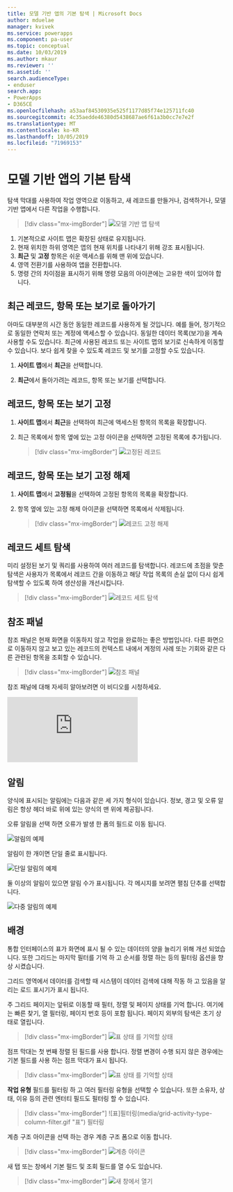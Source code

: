 ```yaml
---
title: 모델 기반 앱의 기본 탐색 | Microsoft Docs
author: mduelae
manager: kvivek
ms.service: powerapps
ms.component: pa-user
ms.topic: conceptual
ms.date: 10/03/2019
ms.author: mkaur
ms.reviewer: ''
ms.assetid: ''
search.audienceType:
- enduser
search.app:
- PowerApps
- D365CE
ms.openlocfilehash: a53aaf84530935e525f1177d85f74e125711fc40
ms.sourcegitcommit: 4c35aedde46380d5438687ae6f61a3b0cc7e7e2f
ms.translationtype: MT
ms.contentlocale: ko-KR
ms.lasthandoff: 10/05/2019
ms.locfileid: "71969153"
---
```

#  <a name="basic-navigation-in-a-model-driven-app"></a>모델 기반 앱의 기본 탐색 

탐색 막대를 사용하여 작업 영역으로 이동하고, 새 레코드를 만들거나, 검색하거나, 모델 기반 앱에서 다른 작업을 수행합니다.

> [!div class="mx-imgBorder"]
> ![모델 기반 앱 탐색](media/nav.png "모델 기반 앱 탐색")

1. 기본적으로 사이트 맵은 확장된 상태로 유지됩니다.
2. 현재 위치한 하위 영역은 앱의 현재 위치를 나타내기 위해 강조 표시됩니다.
3. **최근** 및 **고정** 항목은 쉬운 액세스를 위해 맨 위에 있습니다. 
4. 영역 전환기를 사용하여 앱을 전환합니다.
5. 명령 간의 차이점을 표시하기 위해 명령 모음의 아이콘에는 고유한 색이 있어야 합니다.
  
## <a name="get-back-to-recent-records-items-or-view"></a>최근 레코드, 항목 또는 보기로 돌아가기
아마도 대부분의 시간 동안 동일한 레코드를 사용하게 될 것입니다. 예를 들어, 정기적으로 동일한 연락처 또는 계정에 액세스할 수 있습니다. 동일한 데이터 목록(보기)을 계속 사용할 수도 있습니다. 최근에 사용된 레코드 또는 사이트 맵의 보기로 신속하게 이동할 수 있습니다. 보다 쉽게 찾을 수 있도록 레코드 및 보기를 고정할 수도 있습니다. 
  
1. **사이트 맵**에서 **최근**을 선택합니다.
  
2. **최근**에서 돌아가려는 레코드, 항목 또는 보기를 선택합니다. 

## <a name="pin-records-items-or-view"></a>레코드, 항목 또는 보기 고정

1. **사이트 맵**에서 **최근**을 선택하여 최근에 액세스된 항목의 목록을 확장합니다.
2. 최근 목록에서 항목 옆에 있는 고정 아이콘을 선택하면 고정된 목록에 추가됩니다.

   > [!div class="mx-imgBorder"]
   > ![고정된 레코드](media/pinnedrecords.png "고정된 레코드")

## <a name="unpin-records-items-or-view"></a>레코드, 항목 또는 보기 고정 해제

1. **사이트 맵**에서 **고정됨**을 선택하여 고정된 항목의 목록을 확장합니다.
2. 항목 옆에 있는 고정 해제 아이콘을 선택하면 목록에서 삭제됩니다.  

   > [!div class="mx-imgBorder"]
   > ![레코드 고정 해제](media/unpinnedrecords.png "레코드 고정 해제")

## <a name="record-set-navigation"></a>레코드 세트 탐색 
미리 설정된 보기 및 쿼리를 사용하여 여러 레코드를 탐색합니다. 레코드에 초점을 맞춘 탐색은 사용자가 목록에서 레코드 간을 이동하고 해당 작업 목록의 손실 없이 다시 쉽게 탐색할 수 있도록 하여 생산성을 개선시킵니다.

> [!div class="mx-imgBorder"]
> ![레코드 세트 탐색](media/recordset.png "레코드 세트 탐색")

## <a name="reference-panel"></a>참조 패널
참조 패널은 현재 화면을 이동하지 않고 작업을 완료하는 좋은 방법입니다. 다른 화면으로 이동하지 않고 보고 있는 레코드의 컨텍스트 내에서 계정의 사례 또는 기회와 같은 다른 관련된 항목을 조회할 수 있습니다.

> [!div class="mx-imgBorder"]
> ![참조 패널](media/reference-panel.png "참조 패널")

 참조 패널에 대해 자세히 알아보려면 이 비디오를 시청하세요.

<div class="embeddedvideo"><iframe src="https://www.microsoft.com/en-us/videoplayer/embed/d8224c3f-6e20-4b8e-9d0d-b0f5602c7708" frameborder="0" allowfullscreen=""></iframe></div>

## <a name="notifications"></a>알림 

양식에 표시되는 알림에는 다음과 같은 세 가지 형식이 있습니다. 정보, 경고 및 오류 알림은 항상 헤더 바로 위에 있는 양식의 맨 위에 제공됩니다.

오류 알림을 선택 하면 오류가 발생 한 폼의 필드로 이동 됩니다.

![알림의 예제](media/notifications.png "알림의 예제")

알림이 한 개이면 단일 줄로 표시됩니다.

![단일 알림의 예제](media/single_notification.png "단일 알림의 예제")

둘 이상의 알림이 있으면 알림 수가 표시됩니다. 각 메시지를 보려면 펼침 단추를 선택합니다.

![다중 알림의 예제](media/multiple_notification.png "다중 알림의 예제")

## <a name="grids"></a>배경

통합 인터페이스의 표가 화면에 표시 될 수 있는 데이터의 양을 늘리기 위해 개선 되었습니다. 또한 그리드는 마지막 필터를 기억 하 고 순서를 정렬 하는 등의 필터링 옵션을 향상 시켰습니다. 

그리드 영역에서 데이터를 검색할 때 시스템이 데이터 검색에 대해 작동 하 고 있음을 알리는 로드 표시기가 표시 됩니다.

주 그리드 페이지는 앞뒤로 이동할 때 필터, 정렬 및 페이지 상태를 기억 합니다. 여기에는 빠른 찾기, 열 필터링, 페이지 번호 등이 포함 됩니다. 페이지 외부의 탐색은 초기 상태로 열립니다.


   > [!div class="mx-imgBorder"]
   > ![표 상태](media/grid-remember-state-on-back-navigate.gif "표") 를 기억할 상태


점프 막대는 첫 번째 정렬 된 필드를 사용 합니다. 정렬 변경이 수행 되지 않은 경우에는 기본 필드를 사용 하는 점프 막대가 표시 됩니다. 

   > [!div class="mx-imgBorder"]
   > ![표 상태](media/jumpbar-filter-on-sorted-column.gif "표") 를 기억할 상태
   

**작업 유형** 필드를 필터링 하 고 여러 필터링 유형을 선택할 수 있습니다. 또한 소유자, 상태, 이유 등의 관련 엔터티 필드도 필터링 할 수 있습니다.

   > [!div class="mx-imgBorder"]
   > ![표]필터링(media/grid-activity-type-column-filter.gif "표") 필터링
   
계층 구조 아이콘을 선택 하는 경우 계층 구조 폼으로 이동 합니다.

   > [!div class="mx-imgBorder"]
   > ![계층 아이콘](media/grid-row-hierarchy-icon.png "계층 구조 아이콘")
   
새 탭 또는 창에서 기본 필드 및 조회 필드를 열 수도 있습니다.

   > [!div class="mx-imgBorder"]
   > ![새 창에서 열기](media/newtab.png "[새 창에서 열기")


